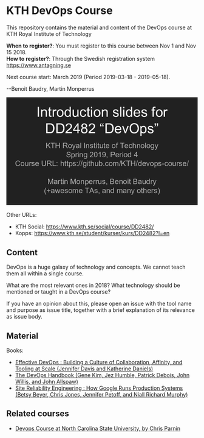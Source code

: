 # KTH DevOps Course

This repository contains the material and content of the DevOps course at KTH Royal Institute of Technology

**When to register?**: You must register to this course between Nov 1 and Nov 15 2018.  
**How to register?**: Through the Swedish registration system <https://www.antagning.se>

Next course start: March 2019 (Period 2019-03-18 - 2019-05-18).

--Benoit Baudry, Martin Monperrus

[<img src="docs/slide-thumbnail.png"/>](https://docs.google.com/presentation/d/1VBgsCAknAx3_OIFSxeIvstpfUJcnb1JV3hlCfOY_RII/edit?usp=sharing)

Other URLs:
* KTH Social: <https://www.kth.se/social/course/DD2482/>
* Kopps: <https://www.kth.se/student/kurser/kurs/DD2482?l=en>

## Content

DevOps is a huge galaxy of technology and concepts. We cannot teach them all within a single course.

What are the most relevant ones in 2018? What technology should be mentioned or taught in a DevOps course? 

If you have an opinion about this, please open an issue with the tool name and purpose as issue title, together with a brief explanation of its relevance as issue body.

## Material

Books:

* [Effective DevOps : Building a Culture of Collaboration, Affinity, and Tooling at Scale (Jennifer Davis and Katherine Daniels)](https://ebookcentral-proquest-com.focus.lib.kth.se/lib/kth/detail.action?docID=4537261)
* [The DevOps Handbook (Gene Kim, Jez Humble, Patrick Debois, John Willis, and John Allspaw)](https://ebookcentral-proquest-com.focus.lib.kth.se/lib/kth/detail.action?docID=4717635)
* [Site Reliability Engineering : How Google Runs Production Systems (Betsy Beyer, Chris Jones, Jennifer Petoff, and Niall Richard Murphy)](https://ebookcentral-proquest-com.focus.lib.kth.se/lib/kth/detail.action?docID=4543978)


## Related courses

* [Devops Course at North Carolina State University, by Chris Parnin](https://github.com/CSC-DevOps/Course)
